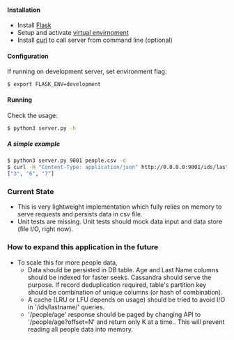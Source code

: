 #### Installation
- Install [Flask](https://github.com/pallets/flask#installing)
- Setup and activate [virtual envirnoment](https://packaging.python.org/guides/installing-using-pip-and-virtualenv/#installing-virtualenv)
- Install [curl](https://curl.haxx.se/download.html) to call server from command line (optional)

#### Configuration
If running on development server, set environment flag:
```
$ export FLASK_ENV=development
````

#### Running
Check the usage:
```sh
$ python3 server.py -h
```

##### A simple example
```sh
$ python3 server.py 9001 people.csv -d
$ curl -H "Content-Type: application/json" http://0.0.0.0:9001/ids/lastname/Robiner
["3", "6", "7"]
```

### Current State
  - This is very lightweight implementation which fully relies on memory to serve requests and persists data in csv file.
  - Unit tests are missing. Unit tests should mock data input and data store (file I/O, right now).

### How to expand this application in the future
  - To scale this for more people data, 
    - Data should be persisted in DB table. Age and Last Name columns should be indexed for faster seeks. Cassandra should serve the purpose. If record deduplication required, table's partition key should be combination of unique columns (or hash of combination).
    - A cache (LRU or LFU depends on usage) should be tried to avoid I/O in '/ids/lastname/' queries.
    - '/people/age' response should be paged by changing API to '/people/age?offset=N' and return only K at a time.. This will prevent reading all people data into memory.
